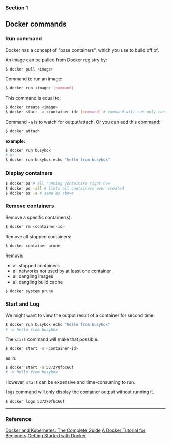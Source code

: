 ### Section 1
## Docker commands

### Run command

Docker has a concept of "base containers", which you use to build off of.

An image can be pulled from Docker registry by:

```bash
$ docker pull <image>
```

Command to run an image:

```bash
$ docker run <image> [command]
```

This command is equal to:

```bash
$ docker create <image> 
$ docker start -a <container-id> [command] # command will run only the first time
```

Command ```-a``` is to watch for output/attach. Or you can add this command:

```bash
$ docker attach
```

**example:**

```bash
$ docker run busybox
# or
$ docker run busybox echo "hello from busybox"
```

### Display containers

```bash
$ docker ps # all running containers right now
$ docker ps -all # lists all containers ever created
$ docker ps -a # same as above
```

### Remove containers

Remove a specific container(s):

```bash
$ docker rm <container-id>
```

Remove all stopped containers:

```bash
$ docker container prune
```

Remove:
  - all stopped containers
  - all networks not used by at least one container
  - all dangling images
  - all dangling build cache

```bash
$ docker system prune
```

### Start and Log

We might want to view the output result of a container for second time.

```bash
$ docker run busybox echo "hello from busybox"
# -> hello from busybox
```

The ```start``` command will make that possible.

```bash
$ docker start -a <container-id>
```

as in:

```bash
$ docker start -a 537270fbc66f
# -> hello from busybox
```

However, ```start``` can be expensive and time-consuming to run.

```logs``` command will only display the container output without running it.

```bash
$ docker logs 537270fbc66f
```


---

### Reference
[Docker and Kubernetes: The Complete Guide](https://www.udemy.com/course/docker-and-kubernetes-the-complete-guide/)
[A Docker Tutorial for Beginners](https://docker-curriculum.com/)
[Getting Started with Docker](https://serversforhackers.com/c/getting-started-with-docker)

